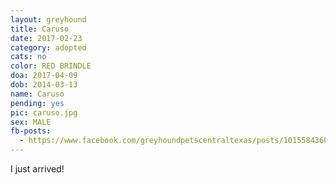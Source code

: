 ```yaml
---
layout: greyhound
title: Caruso
date: 2017-02-23
category: adopted
cats: no
color: RED BRINDLE
doa: 2017-04-09
dob: 2014-03-13
name: Caruso
pending: yes
pic: caruso.jpg
sex: MALE
fb-posts:
  - https://www.facebook.com/greyhoundpetscentraltexas/posts/10155843600258572:0
---
```


I just arrived!
